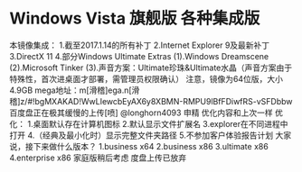 # Windows Vista 旗舰版 各种集成版

本镜像集成： 1.截至2017.1.14的所有补丁 2.Internet Explorer 9及最新补丁 3.DirectX 11 4.部分Windows Ultimate Extras \(1\).Windows Dreamscene \(2\).Microsoft Tinker \(3\).声音方案：Ultimate珍珠&Ultimate水晶（声音方案由于特殊性，首次进桌面才部署，需管理员权限确认） 注意，镜像为64位版，大小4.9GB mega地址：m\[滑稽\]ega.n\[滑稽\]z/\#!bgMXAKAD!WwLIewcbEyAX6y8XBMN-RMPU9lBfFDiwfRS-vSFDbbw 百度盘正在极其缓慢的上传\[喷\] @longhorn4093 申精 优化内容和上次一样 优化： 1.桌面默认存在计算机图标 2.默认显示文件扩展名 3.explorer在不同进程中打开 4.（经典及最小化时）显示完整文件夹路径 5.不参加客户体验报告计划 大家说，接下来做什么版本？ 1.business x64 2.business x86 3.ultimate x86 4.enterprise x86 家庭版稍后考虑 度盘上传已放弃

